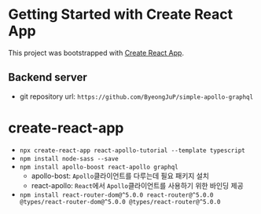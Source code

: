 # Getting Started with Create React App

This project was bootstrapped with [Create React App](https://github.com/facebook/create-react-app).

## Backend server

- git repository url: `https://github.com/ByeongJuP/simple-apollo-graphql`

# create-react-app

- `npx create-react-app react-apollo-tutorial --template typescript`
- `npm install node-sass --save`
- `npm install apollo-boost react-apollo graphql`
  - apollo-bost: `Apollo`클라이언트를 다루는데 필요 패키지 설치
  - react-apollo: `React`에서 `Apollo`클라이언트를 사용하기 위한 바인딩 제공
- `npm install react-router-dom@^5.0.0 react-router@^5.0.0 @types/react-router-dom@^5.0.0 @types/react-router@^5.0.0`

